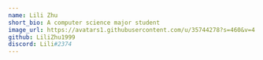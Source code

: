 ```yaml
---
name: Lili Zhu
short_bio: A computer science major student
image_url: https://avatars1.githubusercontent.com/u/35744278?s=460&v=4
github: LiliZhu1999
discord: Lili#2374
---
```

